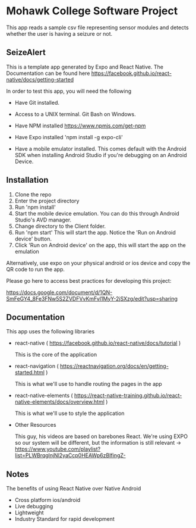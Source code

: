# Mohawk College Software Project

This app reads a sample csv file representing sensor modules and detects whether the user is having a seizure or not.

## SeizeAlert

This is a template app generated by Expo and React Native. The Documentation can be found here https://facebook.github.io/react-native/docs/getting-started

In order to test this app, you will need the following

- Have Git installed.

- Access to a UNIX terminal. Git Bash on Windows.

- Have NPM installed https://www.npmjs.com/get-npm

- Have Expo installed 'npm install -g expo-cli'

- Have a mobile emulator installed. This comes default with the Android SDK when installing Android Studio if you're debugging on an Android Device.

## Installation

1. Clone the repo
2. Enter the project directory
3. Run 'npm install'
4. Start the mobile device emulation. You can do this through Android Studio's AVD manager. 
5. Change directory to the Client folder.
5. Run 'npm start' This will start the app. Notice the 'Run on Android device' button. 
6. Click 'Run on Android device' on the app, this will start the app on the emulation

Alternatively, use expo on your physical android or ios device and copy the QR code to run the app.

Please go here to access best practices for developing this project:

https://docs.google.com/document/d/1QN-SmFeGY4_8Fe3FNw5S2ZVDFVvKmFvl1MyY-2jSXzg/edit?usp=sharing

## Documentation

This app uses the following libraries

- react-native ( https://facebook.github.io/react-native/docs/tutorial )

    This is the core of the application

- react-navigation ( https://reactnavigation.org/docs/en/getting-started.html )

    This is what we'll use to handle routing the pages in the app

- react-native-elements ( https://react-native-training.github.io/react-native-elements/docs/overview.html )

    This is what we'll use to style the application

- Other Resources

    This guy, his videos are based on barebones React. We're using EXPO so our system will be different, but the information is still relevant -> https://www.youtube.com/playlist?list=PLWBrqglnjNl2yaCcp0HEAWp6zBIfingZ-



## Notes

The benefits of using React Native over Native Android

- Cross platform ios/android
- Live debugging
- Lightweight
- Industry Standard for rapid development






